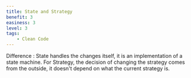 ```yaml
---
title: State and Strategy
benefit: 3
easiness: 3
level: 3
tags:
    - Clean Code
---
```


Difference : State handles the changes itself, it is an implementation of a state machine. For Strategy, the decision of changing the strategy comes from the outside, it doesn't depend on what the current strategy is.